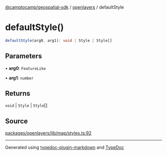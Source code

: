 [@camptocamp/geospatial-sdk](../../index.md) / [openlayers](../index.md) / defaultStyle

# defaultStyle()

```ts
defaultStyle(arg0, arg1): void | Style | Style[]
```

## Parameters

• **arg0**: `FeatureLike`

• **arg1**: `number`

## Returns

`void` \| `Style` \| `Style`[]

## Source

[packages/openlayers/lib/map/styles.ts:92](https://github.com/jahow/geospatial-sdk/blob/dbfbbb6/packages/openlayers/lib/map/styles.ts#L92)

***

Generated using [typedoc-plugin-markdown](https://www.npmjs.com/package/typedoc-plugin-markdown) and [TypeDoc](https://typedoc.org/)
